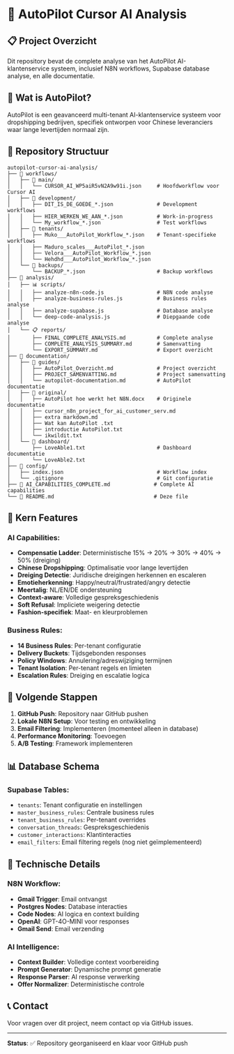 # 🚀 AutoPilot Cursor AI Analysis

## 📋 Project Overzicht
Dit repository bevat de complete analyse van het AutoPilot AI-klantenservice systeem, inclusief N8N workflows, Supabase database analyse, en alle documentatie.

## 🎯 Wat is AutoPilot?
AutoPilot is een geavanceerd multi-tenant AI-klantenservice systeem voor dropshipping bedrijven, specifiek ontworpen voor Chinese leveranciers waar lange levertijden normaal zijn.

## 📁 Repository Structuur

```
autopilot-cursor-ai-analysis/
├── 📁 workflows/
│   ├── 🎯 main/
│   │   └── CURSOR_AI_WP5aiR5vN2A9w91i.json     # Hoofdworkflow voor Cursor AI
│   ├── 🧪 development/
│   │   ├── DIT_IS_DE_GOEDE_*.json              # Development workflows
│   │   ├── HIER_WERKEN_WE_AAN_*.json           # Work-in-progress
│   │   └── My_workflow_*.json                  # Test workflows
│   ├── 🏢 tenants/
│   │   ├── Muko___AutoPilot_Workflow_*.json    # Tenant-specifieke workflows
│   │   ├── Maduro_scales___AutoPilot_*.json
│   │   ├── Velora___AutoPilot_Workflow_*.json
│   │   └── Hehdhd___AutoPilot_Workflow_*.json
│   └── 💾 backups/
│       └── BACKUP_*.json                       # Backup workflows
├── 📁 analysis/
│   ├── 📊 scripts/
│   │   ├── analyze-n8n-code.js                 # N8N code analyse
│   │   ├── analyze-business-rules.js           # Business rules analyse
│   │   ├── analyze-supabase.js                 # Database analyse
│   │   └── deep-code-analysis.js               # Diepgaande code analyse
│   └── 📋 reports/
│       ├── FINAL_COMPLETE_ANALYSIS.md          # Complete analyse
│       ├── COMPLETE_ANALYSIS_SUMMARY.md        # Samenvatting
│       └── EXPORT_SUMMARY.md                   # Export overzicht
├── 📁 documentation/
│   ├── 📖 guides/
│   │   ├── AutoPilot_Overzicht.md              # Project overzicht
│   │   ├── PROJECT_SAMENVATTING.md             # Project samenvatting
│   │   └── autopilot-documentation.md          # AutoPilot documentatie
│   ├── 📝 original/
│   │   ├── AutoPilot hoe werkt het N8N.docx    # Originele documentatie
│   │   ├── cursor_n8n_project_for_ai_customer_serv.md
│   │   ├── extra markdown.md
│   │   ├── Wat kan AutoPilot .txt
│   │   ├── introductie AutoPilot.txt
│   │   └── ikwildit.txt
│   └── 🎨 dashboard/
│       ├── LoveAble1.txt                       # Dashboard documentatie
│       └── LoveAble2.txt
├── 📁 config/
│   ├── index.json                              # Workflow index
│   └── .gitignore                              # Git configuratie
├── 🤖 AI_CAPABILITIES_COMPLETE.md              # Complete AI capabilities
└── 📄 README.md                                # Deze file
```

## 🎯 Kern Features

### **AI Capabilities:**
- **Compensatie Ladder**: Deterministische 15% → 20% → 30% → 40% → 50% (dreiging)
- **Chinese Dropshipping**: Optimalisatie voor lange levertijden
- **Dreiging Detectie**: Juridische dreigingen herkennen en escaleren
- **Emotieherkenning**: Happy/neutral/frustrated/angry detectie
- **Meertalig**: NL/EN/DE ondersteuning
- **Context-aware**: Volledige gespreksgeschiedenis
- **Soft Refusal**: Impliciete weigering detectie
- **Fashion-specifiek**: Maat- en kleurproblemen

### **Business Rules:**
- **14 Business Rules**: Per-tenant configuratie
- **Delivery Buckets**: Tijdsgebonden responses
- **Policy Windows**: Annulering/adreswijziging termijnen
- **Tenant Isolation**: Per-tenant regels en limieten
- **Escalation Rules**: Dreiging en escalatie logica

## 🚀 Volgende Stappen

1. **GitHub Push**: Repository naar GitHub pushen
2. **Lokale N8N Setup**: Voor testing en ontwikkeling
3. **Email Filtering**: Implementeren (momenteel alleen in database)
4. **Performance Monitoring**: Toevoegen
5. **A/B Testing**: Framework implementeren

## 📊 Database Schema

### **Supabase Tables:**
- `tenants`: Tenant configuratie en instellingen
- `master_business_rules`: Centrale business rules
- `tenant_business_rules`: Per-tenant overrides
- `conversation_threads`: Gespreksgeschiedenis
- `customer_interactions`: Klantinteracties
- `email_filters`: Email filtering regels (nog niet geïmplementeerd)

## 🔧 Technische Details

### **N8N Workflow:**
- **Gmail Trigger**: Email ontvangst
- **Postgres Nodes**: Database interacties
- **Code Nodes**: AI logica en context building
- **OpenAI**: GPT-4O-MINI voor responses
- **Gmail Send**: Email verzending

### **AI Intelligence:**
- **Context Builder**: Volledige context voorbereiding
- **Prompt Generator**: Dynamische prompt generatie
- **Response Parser**: AI response verwerking
- **Offer Normalizer**: Deterministische controle

## 📞 Contact

Voor vragen over dit project, neem contact op via GitHub issues.

---

**Status**: ✅ Repository georganiseerd en klaar voor GitHub push
